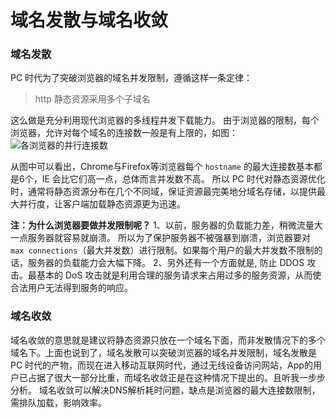 # 域名发散与域名收敛

### 域名发散

PC 时代为了突破浏览器的域名并发限制，遵循这样一条定律：
>  http 静态资源采用多个子域名

这么做是充分利用现代浏览器的多线程并发下载能力。
由于浏览器的限制，每个浏览器，允许对每个域名的连接数一般是有上限的，如图：
![各浏览器的并行连接数](https://upload-images.jianshu.io/upload_images/1726248-4492744d84e569ee.png?imageMogr2/auto-orient/strip%7CimageView2/2/w/1240)

从图中可以看出，Chrome与Firefox等浏览器每个 `hostname` 的最大连接数基本都是6个，IE 会比它们高一点，总体而言并发数不高。
所以 PC 时代对静态资源优化时，通常将静态资源分布在几个不同域，保证资源最完美地分域名存储，以提供最大并行度，让客户端加载静态资源更为迅速。

**注：为什么浏览器要做并发限制呢？**
1、以前，服务器的负载能力差，稍微流量大一点服务器就容易就崩溃。 所以为了保护服务器不被强暴到崩溃，浏览器要对 `max connections`（最大并发数）进行限制。如果每个用户的最大并发数不限制的话，服务器的负载能力会大幅下降。
2、另外还有一个方面就是, 防止 DDOS 攻击。最基本的 DoS 攻击就是利用合理的服务请求来占用过多的服务资源，从而使合法用户无法得到服务的响应。

### 域名收敛
域名收敛的意思就是建议将静态资源只放在一个域名下面，而非发散情况下的多个域名下。上面也说到了，域名发散可以突破浏览器的域名并发限制，域名发散是 PC 时代的产物，而现在进入移动互联网时代，通过无线设备访问网站，App的用户已占据了很大一部分比重，而域名收敛正是在这种情况下提出的。且听我一步步分析。
域名收敛可以解决DNS解析耗时问题，缺点是浏览器的最大连接数限制，需排队加载，影响效率。
